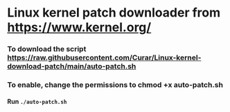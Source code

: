 # Linux kernel patch downloader from https://www.kernel.org/
### To download the script https://raw.githubusercontent.com/Curar/Linux-kernel-download-patch/main/auto-patch.sh
### To enable, change the permissions to chmod +x auto-patch.sh
#### Run `./auto-patch.sh`
